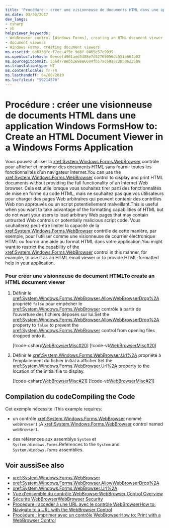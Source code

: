 ```yaml
---
title: 'Procédure : créer une visionneuse de documents HTML dans une application Windows Forms'
ms.date: 03/30/2017
dev_langs:
- csharp
- vb
helpviewer_keywords:
- WebBrowser control [Windows Forms], creating an HTML document viewer
- document viewers
- Windows Forms, creating document viewers
ms.assetid: 6a6338fe-f7ee-4f5e-9d8f-0465c57e9039
ms.openlocfilehash: 0eecefd961aed5408e7d02769056dc551e604b02
ms.sourcegitcommit: 5b6d778ebb269ee6684fb57ad69a8c28b06235b9
ms.translationtype: HT
ms.contentlocale: fr-FR
ms.lasthandoff: 04/08/2019
ms.locfileid: "59214570"
---
```

# <a name="how-to-create-an-html-document-viewer-in-a-windows-forms-application"></a><span data-ttu-id="611bc-102">Procédure : créer une visionneuse de documents HTML dans une application Windows Forms</span><span class="sxs-lookup"><span data-stu-id="611bc-102">How to: Create an HTML Document Viewer in a Windows Forms Application</span></span>
<span data-ttu-id="611bc-103">Vous pouvez utiliser la <xref:System.Windows.Forms.WebBrowser> contrôle pour afficher et imprimer des documents HTML sans fournir toutes les fonctionnalités d’un navigateur Internet.</span><span class="sxs-lookup"><span data-stu-id="611bc-103">You can use the <xref:System.Windows.Forms.WebBrowser> control to display and print HTML documents without providing the full functionality of an Internet Web browser.</span></span> <span data-ttu-id="611bc-104">Cela est utile lorsque vous souhaitez tirer parti des fonctionnalités de mise en forme du code HTML, mais ne souhaitez pas que vos utilisateurs pour charger des pages Web arbitraires qui peuvent contenir des contrôles Web non approuvés ou un script potentiellement malveillant.</span><span class="sxs-lookup"><span data-stu-id="611bc-104">This is useful when you want to take advantage of the formatting capabilities of HTML but do not want your users to load arbitrary Web pages that may contain untrusted Web controls or potentially malicious script code.</span></span> <span data-ttu-id="611bc-105">Vous souhaiterez peut-être limiter la capacité de la <xref:System.Windows.Forms.WebBrowser> contrôle de cette manière, par exemple, pour l’utiliser comme une visionneuse de courrier électronique HTML ou fournir une aide au format HTML dans votre application.</span><span class="sxs-lookup"><span data-stu-id="611bc-105">You might want to restrict the capability of the <xref:System.Windows.Forms.WebBrowser> control in this manner, for example, to use it as an HTML email viewer or to provide HTML-formatted help in your application.</span></span>  
  
### <a name="to-create-an-html-document-viewer"></a><span data-ttu-id="611bc-106">Pour créer une visionneuse de document HTML</span><span class="sxs-lookup"><span data-stu-id="611bc-106">To create an HTML document viewer</span></span>  
  
1.  <span data-ttu-id="611bc-107">Définir le <xref:System.Windows.Forms.WebBrowser.AllowWebBrowserDrop%2A> propriété `false` pour empêcher le <xref:System.Windows.Forms.WebBrowser> contrôle à partir de l’ouverture des fichiers déposés sur lui.</span><span class="sxs-lookup"><span data-stu-id="611bc-107">Set the <xref:System.Windows.Forms.WebBrowser.AllowWebBrowserDrop%2A> property to `false` to prevent the <xref:System.Windows.Forms.WebBrowser> control from opening files dropped onto it.</span></span>  
  
     [!code-csharp[WebBrowserMisc#20](~/samples/snippets/csharp/VS_Snippets_Winforms/WebBrowserMisc/CS/WebBrowserMisc.cs#20)]
     [!code-vb[WebBrowserMisc#20](~/samples/snippets/visualbasic/VS_Snippets_Winforms/WebBrowserMisc/vb/WebBrowserMisc.vb#20)]  
  
2.  <span data-ttu-id="611bc-108">Définir le <xref:System.Windows.Forms.WebBrowser.Url%2A> propriété à l’emplacement du fichier initial à afficher.</span><span class="sxs-lookup"><span data-stu-id="611bc-108">Set the <xref:System.Windows.Forms.WebBrowser.Url%2A> property to the location of the initial file to display.</span></span>  
  
     [!code-csharp[WebBrowserMisc#21](~/samples/snippets/csharp/VS_Snippets_Winforms/WebBrowserMisc/CS/WebBrowserMisc.cs#21)]
     [!code-vb[WebBrowserMisc#21](~/samples/snippets/visualbasic/VS_Snippets_Winforms/WebBrowserMisc/vb/WebBrowserMisc.vb#21)]  
  
## <a name="compiling-the-code"></a><span data-ttu-id="611bc-109">Compilation du code</span><span class="sxs-lookup"><span data-stu-id="611bc-109">Compiling the Code</span></span>  
 <span data-ttu-id="611bc-110">Cet exemple nécessite :</span><span class="sxs-lookup"><span data-stu-id="611bc-110">This example requires:</span></span>  
  
-   <span data-ttu-id="611bc-111">un contrôle <xref:System.Windows.Forms.WebBrowser> nommé `webBrowser1` ;</span><span class="sxs-lookup"><span data-stu-id="611bc-111">A <xref:System.Windows.Forms.WebBrowser> control named `webBrowser1`.</span></span>  
  
-   <span data-ttu-id="611bc-112">des références aux assemblys `System` et `System.Windows.Forms`.</span><span class="sxs-lookup"><span data-stu-id="611bc-112">References to the `System` and `System.Windows.Forms` assemblies.</span></span>  
  
## <a name="see-also"></a><span data-ttu-id="611bc-113">Voir aussi</span><span class="sxs-lookup"><span data-stu-id="611bc-113">See also</span></span>

- <xref:System.Windows.Forms.WebBrowser>
- <xref:System.Windows.Forms.WebBrowser.AllowWebBrowserDrop%2A>
- <xref:System.Windows.Forms.WebBrowser.Url%2A>
- [<span data-ttu-id="611bc-114">Vue d'ensemble du contrôle WebBrowser</span><span class="sxs-lookup"><span data-stu-id="611bc-114">WebBrowser Control Overview</span></span>](webbrowser-control-overview.md)
- [<span data-ttu-id="611bc-115">Sécurité WebBrowser</span><span class="sxs-lookup"><span data-stu-id="611bc-115">WebBrowser Security</span></span>](webbrowser-security.md)
- [<span data-ttu-id="611bc-116">Procédure : accéder à une URL avec le contrôle WebBrowser</span><span class="sxs-lookup"><span data-stu-id="611bc-116">How to: Navigate to a URL with the WebBrowser Control</span></span>](how-to-navigate-to-a-url-with-the-webbrowser-control.md)
- [<span data-ttu-id="611bc-117">Procédure : imprimer avec un contrôle WebBrowser</span><span class="sxs-lookup"><span data-stu-id="611bc-117">How to: Print with a WebBrowser Control</span></span>](how-to-print-with-a-webbrowser-control.md)
